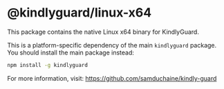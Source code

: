 # @kindlyguard/linux-x64

This package contains the native Linux x64 binary for KindlyGuard.

This is a platform-specific dependency of the main `kindlyguard` package.
You should install the main package instead:

```bash
npm install -g kindlyguard
```

For more information, visit: https://github.com/samduchaine/kindly-guard